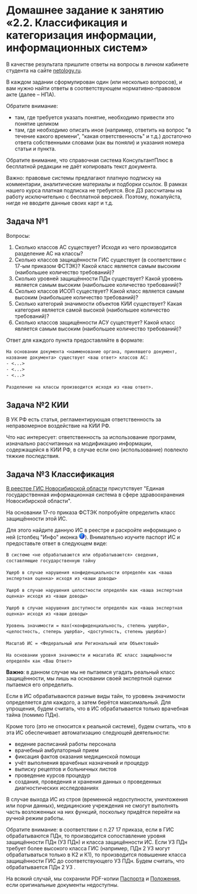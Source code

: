 # Домашнее задание к занятию «2.2. Классификация и категоризация информации, информационных систем»

В качестве результата пришлите ответы на вопросы в личном кабинете студента на сайте [netology.ru](https://netology.ru).

В каждом задании сформулирован один (или несколько вопросов), и вам нужно найти ответы в соответствующем нормативно-правовом акте (далее – НПА).

Обратите внимание:
* там, где требуется указать понятие, необходимо привести это понятие целиком 
* там, где необходимо описать иное (например, ответить на вопрос "в течение какого времени", "какая ответственность" и т.д.) достаточно ответа собственными словами (как вы поняли) и указания номера статьи и пункта.

Обратите внимание, что справочная система КонсультантПлюс в бесплатной редакции не даёт копировать текст документа.

Важно: правовые системы предлагают платную подписку на комментарии, аналитические материалы и подборки ссылок. В рамках нашего курса платная подписка не требуется. Все ДЗ рассчитаны на работу исключительно с бесплатной версией. Поэтому, пожалуйста, нигде не вводите данные своих карт и т.д.

## Задача №1

Вопросы:
1. Сколько классов АС существует? Исходя из чего производится разделение АС на классы?
1. Сколько классов защищённости ГИС существует (в соответствии с 17-ым приказом ФСТЭК)? Какой класс является самым высоким (наибольшее количество требований)?
1. Сколько уровней защищённости ПДн существует? Какой уровень является самым высоким (наибольшее количество требований)?
1. Сколько классов ИСОП существует? Какой класс является самым высоким (наибольшее количество требований)?
1. Сколько категорий значимости объектов КИИ существует? Какая категория является самой высокой (наибольшее количество требований)?
1. Сколько классов защищённости АСУ существует? Какой класс является самым высоким (наибольшее количество требований)?

Ответ для каждого пункта предоставляйте в формате:

```
На основании документа <наименование органа, принявшего документ, название документа> существует <ваш ответ> классов АС:
- <...>
- <...>
- <...>

Разделение на классы производится исходя из <ваш ответ>.
```

## Задача №2 КИИ

В УК РФ есть статья, регламентирующая ответственность за неправомерное воздействие на КИИ РФ.

Что нас интересует: ответственность за использование программ, изначально рассчитанных на модификацию информации, содержащейся в КИИ РФ, в случае если оно (использование) повлекло тяжкие последствия. 

## Задача №3 Классификация

[В реестре ГИС Новосибирской области](https://iap.nso.ru/portal_t/ReestrIS/PublicListIS/90330927) присутствует "Единая государственная информационная система в сфере здравоохранения Новосибирской области".

На основании 17-го приказа ФСТЭК попробуйте определить класс защищённости этой ИС.

Для этого найдите данную ИС в реестре и раскройте информацию о ней (столбец "Инфо" иконка ![](assets/info.png)). Внимательно изучите паспорт ИС и предоставьте ответ в следующем виде:

```
В системе <не обрабатываются или обрабатываются> сведения, составляющие государственную тайну

Ущерб в случае нарушения конфиденциальности определён как <ваша экспертная оценка> исходя из <ваши доводы>

Ущерб в случае нарушения целостности определён как <ваша экспертная оценка> исходя из <ваши доводы>

Ущерб в случае нарушения доступности определён как <ваша экспертная оценка> исходя из <ваши доводы>

Уровень значимости = max(<конфиденциальность, степень ущерба>, <целостность, степерь ущерба>, <доступность, степень ущерба>)

Масштаб ИС = <Федеральный или Региональный или Объектовый>

На основании уровня значимости и масштаба ИС класс защищённости определён как <Ваш Ответ>
```

**Важно**: в данном случае мы не пытаемся угадать реальный класс защищённости, мы лишь на основании своей экспертной оценки пытаемся его определить.

Если в ИС обрабатываются разные виды тайн, то уровень значимости определяется для каждого, а затем берётся максимальный. Для упрощения, будем считать, что в ИС обрабатывается только врачебная тайна (помимо ПДн).

Кроме того (это не относится к реальной системе), будем считать, что в эта ИС обеспечивает автоматизацию следующей деятельности: 
* ведение расписаний работы персонала
* врачебный амбулаторный прием
* фиксация фактов оказания медицинской помощи
* учёт выполнения врачебных назначений и процедур
* выписку рецептов и больничных листов
* проведение курсов процедур
* создания, проведения и хранения данных о проведенных диагностических исследованиях

В случае выхода ИС из строя (временной недоступности, уничтожения или порчи данных), медицинские учреждения не смогут выполнять часть возложенных на них функций, поскольку придётся перейти на ручной режим работы.

Обратите внимание: в соответствии с п.27 17 приказа, если в ГИС обрабатываются ПДн, то производится сопоставление уровня защищённости ПДн (УЗ ПДн) и класса защищённости ИС. Если УЗ ПДн требует более высокого класса ГИС (например, ПДн 2 УЗ могут обрабатываться только в К2 и К1), то производится повышение класса защищённости ГИС до соответствующего УЗ ПДн. Будем считать, что обрабатывается ПДн 2 УЗ .

На всякий случай, мы сохранили PDF-копии [Паспорта](assets/passport.pdf) и [Положения](assets/info.pdf), если оригинальные документы недоступны.

